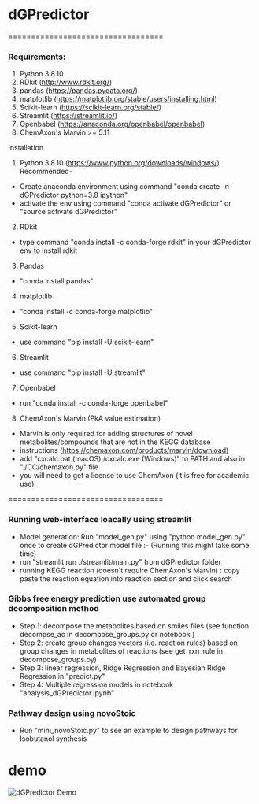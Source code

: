 # dGPredictor

==================================
### Requirements:

1. Python 3.8.10
2. RDkit (http://www.rdkit.org/)
3. pandas (https://pandas.pydata.org/)
4. matplotlib (https://matplotlib.org/stable/users/installing.html)
5. Scikit-learn (https://scikit-learn.org/stable/)
6. Streamlit (https://streamlit.io/)
7. Openbabel (https://anaconda.org/openbabel/openbabel)
8. ChemAxon's Marvin >= 5.11 

Installation
1. Python 3.8.10 (https://www.python.org/downloads/windows/)
Recommended- 
- Create anaconda environment using command "conda create -n dGPredictor python=3.8 ipython"
- activate the env using command "conda activate dGPredictor" or "source activate dGPredictor"
2. RDkit
- type command "conda install -c conda-forge rdkit" in your dGPredictor env to install rdkit
3. Pandas
- "conda install pandas"
4. matplotlib
- "conda install -c conda-forge matplotlib"
5. Scikit-learn
- use command "pip install -U scikit-learn"
6. Streamlit 
- use command "pip install -U streamlit"
7. Openbabel
- run "conda install -c conda-forge openbabel" 
8. ChemAxon's Marvin (PkA value estimation)
- Marvin is only required for adding structures of novel metabolites/compounds that are not in the KEGG database
- instructions (https://chemaxon.com/products/marvin/download)
- add "cxcalc.bat (macOS) /cxcalc.exe (Windows)" to PATH and also in "./CC/chemaxon.py" file
- you will need to get a license to use ChemAxon (it is free for academic use)



==================================
### Running web-interface loacally using streamlit

- Model generation: Run "model_gen.py" using "python model_gen.py" once to create dGPredictor model file :- (Running this might take some time)
- run "streamlit run ./streamlit/main.py" from dGPredictor folder
- running KEGG reaction (doesn't require ChemAxon's Marvin) : copy paste the reaction equation into reaction section and click search

### Gibbs free energy prediction use automated group decomposition method

- Step 1: decompose the metabolites based on smiles files (see function decompse_ac in decompose_groups.py or notebook )
- Step 2: create group changes vectors (i.e. reaction rules) based on group changes in metabolites of reactions (see get_rxn_rule in decompose_groups.py)
- Step 3: linear regression, Ridge Regression and Bayesian Ridge Regression in "predict.py"
- Step 4: Multiple regression models in notebook "analysis_dGPredictor.ipynb"

### Pathway design using novoStoic
- Run "mini_novoStoic.py" to see an example to design pathways for Isobutanol synthesis


# demo
![dGPredictor Demo](figures/dg_demo.gif)

